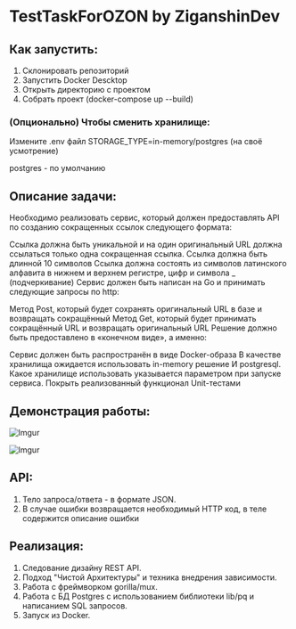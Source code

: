 # TestTaskForOZON by ZiganshinDev

## Как запустить:

1. Склонировать репозиторий
2. Запустить Docker Descktop 
3. Открыть директорию с проектом
4. Собрать проект (docker-compose up --build) 

### (Опционально) Чтобы сменить хранилище: 

Измените .env файл STORAGE_TYPE=in-memory/postgres (на своё усмотрение) 

postgres - по умолчанию

## Описание задачи: 

Необходимо реализовать сервис, который должен предоставлять API по созданию сокращенных ссылок следующего формата:

Ссылка должна быть уникальной и на один оригинальный URL должна ссылаться только одна сокращенная ссылка.
Ссылка должна быть длинной 10 символов
Ссылка должна состоять из символов латинского алфавита в нижнем и верхнем регистре, цифр и символа _ (подчеркивание)
Сервис должен быть написан на Go и принимать следующие запросы по http:

Метод Post, который будет сохранять оригинальный URL в базе и возвращать сокращённый
Метод Get, который будет принимать сокращённый URL и возвращать оригинальный URL
Решение должно быть предоставлено в «конечном виде», а именно:

Сервис должен быть распространён в виде Docker-образа
В качестве хранилища ожидается использовать in-memory решение И postgresql. Какое хранилище использовать указывается параметром при запуске сервиса.
Покрыть реализованный функционал Unit-тестами

## Демонстрация работы:

![Imgur](https://i.imgur.com/VPz9zKy.png)

![Imgur](https://i.imgur.com/nMyP5Kb.png)

## API:

1. Тело запроса/ответа - в формате JSON.
2. В случае ошибки возвращается необходимый HTTP код, в теле содержится описание ошибки

## Реализация:

1. Следование дизайну REST API.
2. Подход "Чистой Архитектуры" и техника внедрения зависимости.
3. Работа с фреймворком gorilla/mux.
4. Работа с БД Postgres с использованием библиотеки lib/pq и написанием SQL запросов.
5. Запуск из Docker.